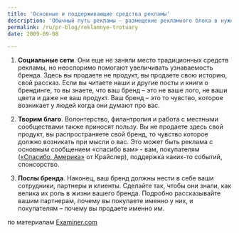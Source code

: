 ```yaml
---
title: 'Основные и поддерживающие средства рекламы'
description: 'Обычный путь рекламы – размещение рекламного блока в нужном СМИ с целью вызвать определенное поведение у потребителей.  Эти рекламные сообщения проносятся, как груженые фуры или скоростные автомобили.  Но в рекламе есть и «тротуары», по которым ходят обычные люди, и движение по ним медленнее и не так четко определено, однако приносит пользу...'
permalink: /ru/pr-blog/reklamnye-trotuary
date: 2009-09-08

---
```


1. <strong>Социальные сети</strong>. Они еще не заняли место традиционных средств рекламы, но неоспоримо помогают увеличивать узнаваемость бренда. Здесь вы продаете не продукт, вы продаете свою историю, свой рассказ. Если вы читаете наши и другие посты и книги о брендинге, то вы знаете, что ваш бренд – это не ваше лого, не ваши цвета и даже не ваш продукт. Ваш бренд – это то чувство, которое возникает у людей когда они думают про вас.

2. <strong>Творим благо</strong>.  Волонтерство, филантропия и работа с местными сообществами также приносят пользу. Вы не продаете здесь свой продукт, вы распространяете свой бренд, то чувство которое должно возникать при мысли о вас. Это может быть реклама с основным сообщением «спасибо вам» - вам, покупателям (<a href="https://yishaym.files.wordpress.com/2009/01/thankyouamerica.jpg">«Спасибо, Америка»</a> от Крайслер), поддержка каких-то событий, спонсорство.

3. <strong>Послы бренда</strong>. Наконец, ваш бренд должны нести в себе ваши сотрудники, партнеры и клиенты. Сделайте так, чтобы они знали, как велика их роль в жизни вашего бренда. Подробно рассказывайте вашим партнерам, почему вы покупаете именно у них, и покупателям – почему вы продаете именно им.

по материалам <a href="https://www.examiner.com/x-21650-Santa-Fe-Small-Business-Marketing-Examiner~y2009m9d6-Three-types-of-Sideways-Advertising"> Examiner.com</a>

